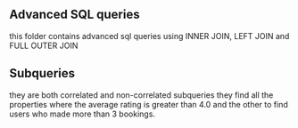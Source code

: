 ## Advanced SQL queries 
this folder contains advanced sql queries using INNER JOIN, LEFT JOIN and FULL OUTER JOIN 

## Subqueries
they are both correlated and non-correlated subqueries
they find all the properties where the average rating is greater than 4.0 and the other to find users who made more than 3 bookings.